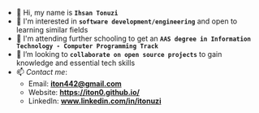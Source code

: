 - 👋 Hi, my name is **`Ihsan Tonuzi`**
- 👀 I'm interested in **`software development/engineering`** and open to learning similar fields
- 🌱 I'm attending further schooling to get an **`AAS degree in Information Technology - Computer Programming Track`**
- 💞️ I’m looking to **`collaborate on open source projects`** to gain knowledge and essential tech skills 
- 📫 *Contact me*: 
   - Email: **[iton442@gmail.com](mailto:iton442@gmail.com)**
   - Website: **https://iton0.github.io/**
   - LinkedIn: **www.linkedin.com/in/itonuzi**
  

<!---
iton0/iton0 is a ✨ special ✨ repository because its `README.md` (this file) appears on your GitHub profile.
You can click the Preview link to take a look at your changes.
--->
